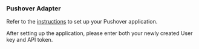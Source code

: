 ### Pushover Adapter

Refer to the [instructions](https://support.pushover.net/i7-what-is-pushover-and-how-do-i-use-it) to set up your Pushover application.

After setting up the application, please enter both your newly created User key and API token.